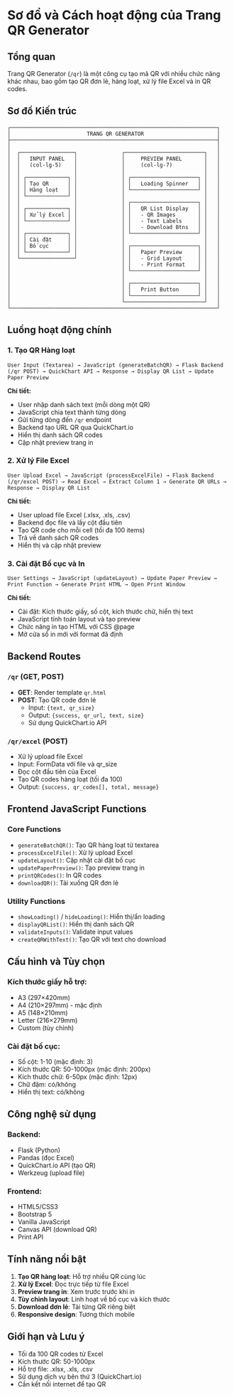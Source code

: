 # Sơ đồ và Cách hoạt động của Trang QR Generator

## Tổng quan
Trang QR Generator (`/qr`) là một công cụ tạo mã QR với nhiều chức năng khác nhau, bao gồm tạo QR đơn lẻ, hàng loạt, xử lý file Excel và in QR codes.

## Sơ đồ Kiến trúc

```
┌─────────────────────────────────────────────────────────────────┐
│                        TRANG QR GENERATOR                       │
├─────────────────────────────────────────────────────────────────┤
│                                                                 │
│  ┌─────────────────┐              ┌─────────────────────────┐   │
│  │   INPUT PANEL   │              │     PREVIEW PANEL       │   │
│  │   (col-lg-5)    │              │     (col-lg-7)          │   │
│  │                 │              │                         │   │
│  │ ┌─────────────┐ │              │ ┌─────────────────────┐ │   │
│  │ │ Tạo QR      │ │              │ │   Loading Spinner   │ │   │
│  │ │ Hàng loạt   │ │              │ └─────────────────────┘ │   │
│  │ └─────────────┘ │              │                         │   │
│  │                 │              │ ┌─────────────────────┐ │   │
│  │ ┌─────────────┐ │              │ │   QR List Display   │ │   │
│  │ │ Xử lý Excel │ │              │ │   - QR Images       │ │   │
│  │ └─────────────┘ │              │ │   - Text Labels     │ │   │
│  │                 │              │ │   - Download Btns   │ │   │
│  │ ┌─────────────┐ │              │ └─────────────────────┘ │   │
│  │ │ Cài đặt     │ │              │                         │   │
│  │ │ Bố cục      │ │              │ ┌─────────────────────┐ │   │
│  │ └─────────────┘ │              │ │   Paper Preview     │ │   │
│  └─────────────────┘              │ │   - Grid Layout     │ │   │
│                                   │ │   - Print Format    │ │   │
│                                   │ └─────────────────────┘ │   │
│                                   │                         │   │
│                                   │ ┌─────────────────────┐ │   │
│                                   │ │   Print Button      │ │   │
│                                   │ └─────────────────────┘ │   │
│                                   └─────────────────────────┘   │
└─────────────────────────────────────────────────────────────────┘
```

## Luồng hoạt động chính

### 1. Tạo QR Hàng loạt
```
User Input (Textarea) → JavaScript (generateBatchQR) → Flask Backend (/qr POST) → QuickChart API → Response → Display QR List → Update Paper Preview
```

**Chi tiết:**
- User nhập danh sách text (mỗi dòng một QR)
- JavaScript chia text thành từng dòng
- Gửi từng dòng đến `/qr` endpoint
- Backend tạo URL QR qua QuickChart.io
- Hiển thị danh sách QR codes
- Cập nhật preview trang in

### 2. Xử lý File Excel
```
User Upload Excel → JavaScript (processExcelFile) → Flask Backend (/qr/excel POST) → Read Excel → Extract Column 1 → Generate QR URLs → Response → Display QR List
```

**Chi tiết:**
- User upload file Excel (.xlsx, .xls, .csv)
- Backend đọc file và lấy cột đầu tiên
- Tạo QR code cho mỗi cell (tối đa 100 items)
- Trả về danh sách QR codes
- Hiển thị và cập nhật preview

### 3. Cài đặt Bố cục và In
```
User Settings → JavaScript (updateLayout) → Update Paper Preview → Print Function → Generate Print HTML → Open Print Window
```

**Chi tiết:**
- Cài đặt: Kích thước giấy, số cột, kích thước chữ, hiển thị text
- JavaScript tính toán layout và tạo preview
- Chức năng in tạo HTML với CSS @page
- Mở cửa sổ in mới với format đã định

## Backend Routes

### `/qr` (GET, POST)
- **GET**: Render template `qr.html`
- **POST**: Tạo QR code đơn lẻ
  - Input: `{text, qr_size}`
  - Output: `{success, qr_url, text, size}`
  - Sử dụng QuickChart.io API

### `/qr/excel` (POST)
- Xử lý upload file Excel
- Input: FormData với file và qr_size
- Đọc cột đầu tiên của Excel
- Tạo QR codes hàng loạt (tối đa 100)
- Output: `{success, qr_codes[], total, message}`

## Frontend JavaScript Functions

### Core Functions
- `generateBatchQR()`: Tạo QR hàng loạt từ textarea
- `processExcelFile()`: Xử lý upload Excel
- `updateLayout()`: Cập nhật cài đặt bố cục
- `updatePaperPreview()`: Tạo preview trang in
- `printQRCodes()`: In QR codes
- `downloadQR()`: Tải xuống QR đơn lẻ

### Utility Functions
- `showLoading()` / `hideLoading()`: Hiển thị/ẩn loading
- `displayQRList()`: Hiển thị danh sách QR
- `validateInputs()`: Validate input values
- `createQRWithText()`: Tạo QR với text cho download

## Cấu hình và Tùy chọn

### Kích thước giấy hỗ trợ:
- A3 (297×420mm)
- A4 (210×297mm) - mặc định
- A5 (148×210mm)
- Letter (216×279mm)
- Custom (tùy chỉnh)

### Cài đặt bố cục:
- Số cột: 1-10 (mặc định: 3)
- Kích thước QR: 50-1000px (mặc định: 200px)
- Kích thước chữ: 6-50px (mặc định: 12px)
- Chữ đậm: có/không
- Hiển thị text: có/không

## Công nghệ sử dụng

### Backend:
- Flask (Python)
- Pandas (đọc Excel)
- QuickChart.io API (tạo QR)
- Werkzeug (upload file)

### Frontend:
- HTML5/CSS3
- Bootstrap 5
- Vanilla JavaScript
- Canvas API (download QR)
- Print API

## Tính năng nổi bật

1. **Tạo QR hàng loạt**: Hỗ trợ nhiều QR cùng lúc
2. **Xử lý Excel**: Đọc trực tiếp từ file Excel
3. **Preview trang in**: Xem trước trước khi in
4. **Tùy chỉnh layout**: Linh hoạt về bố cục và kích thước
5. **Download đơn lẻ**: Tải từng QR riêng biệt
6. **Responsive design**: Tương thích mobile

## Giới hạn và Lưu ý

- Tối đa 100 QR codes từ Excel
- Kích thước QR: 50-1000px
- Hỗ trợ file: .xlsx, .xls, .csv
- Sử dụng dịch vụ bên thứ 3 (QuickChart.io)
- Cần kết nối internet để tạo QR